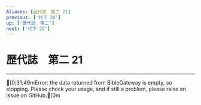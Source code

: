 ```yaml
---
Aliases: [歴代誌　第二 21]
previous: ['代下 20']
up: ['歴代誌　第二']
next: ['代下 22']
---
```

# 歴代誌　第二 21

***
[0;31;49mError: the data returned from BibleGateway is empty, so stopping. Please check your usage, and if still a problem, please raise an issue on GitHub.[0m
